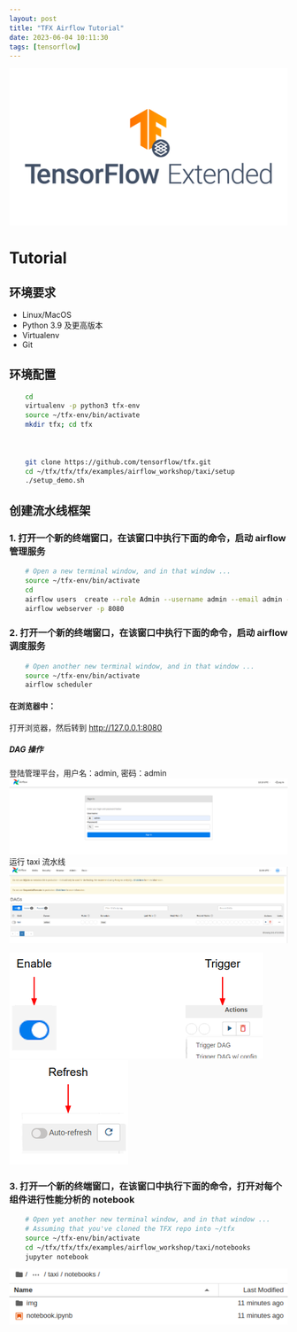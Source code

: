 ```yaml
---
layout: post
title: "TFX Airflow Tutorial"
date: 2023-06-04 10:11:30
tags: [tensorflow]
---
```


![TensorFlowExtend](/assets/images/2023-06-04-TFX_Airflow_Tutorial_0.png)

# Tutorial

## 环境要求

- Linux/MacOS
- Python 3.9 及更高版本
- Virtualenv
- Git

## 环境配置

```bash
    cd
    virtualenv -p python3 tfx-env
    source ~/tfx-env/bin/activate
    mkdir tfx; cd tfx



    git clone https://github.com/tensorflow/tfx.git
    cd ~/tfx/tfx/tfx/examples/airflow_workshop/taxi/setup
    ./setup_demo.sh
```

## 创建流水线框架

### 1. 打开一个新的终端窗口，在该窗口中执行下面的命令，启动 airflow 管理服务

```bash
    # Open a new terminal window, and in that window ...
    source ~/tfx-env/bin/activate
    cd
    airflow users  create --role Admin --username admin --email admin --firstname admin --lastname admin --password admin
    airflow webserver -p 8080
```

### 2. 打开一个新的终端窗口，在该窗口中执行下面的命令，启动 airflow 调度服务

```bash
    # Open another new terminal window, and in that window ...
    source ~/tfx-env/bin/activate
    airflow scheduler
```

#### 在浏览器中：

打开浏览器，然后转到 http://127.0.0.1:8080

##### DAG 操作

登陆管理平台，用户名：admin, 密码：admin
![login page](/assets/images/2023-06-04-TFX_Airflow_Tutorial_1.png)
运行 taxi 流水线
![DAG](/assets/images/2023-06-04-TFX_Airflow_Tutorial_2.png)

![TensorFlow](/assets/images/2023-06-04-TFX_Airflow_Tutorial_3.png)![dag-button-refresh](/assets/images/2023-06-04-TFX_Airflow_Tutorial_4.png)

### 3. 打开一个新的终端窗口，在该窗口中执行下面的命令，打开对每个组件进行性能分析的 notebook

```bash
    # Open yet another new terminal window, and in that window ...
    # Assuming that you've cloned the TFX repo into ~/tfx
    source ~/tfx-env/bin/activate
    cd ~/tfx/tfx/tfx/examples/airflow_workshop/taxi/notebooks
    jupyter notebook
```

![login page](/assets/images/2023-06-04-TFX_Airflow_Tutorial_5.png)
